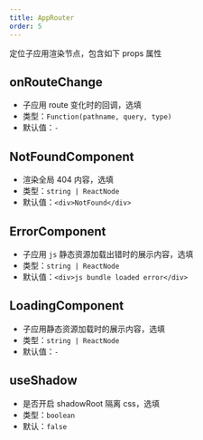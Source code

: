 ```yaml
---
title: AppRouter
order: 5
---
```


定位子应用渲染节点，包含如下 props 属性

## onRouteChange

- 子应用 route 变化时的回调，选填
- 类型：`Function(pathname, query, type)`
- 默认值：`-`

## NotFoundComponent

- 渲染全局 404 内容，选填
- 类型：`string | ReactNode`
- 默认值：`<div>NotFound</div>`

## ErrorComponent

- 子应用 `js` 静态资源加载出错时的展示内容，选填
- 类型：`string | ReactNode`
- 默认值：`<div>js bundle loaded error</div>`

## LoadingComponent

- 子应用静态资源加载时的展示内容，选填
- 类型：`string | ReactNode`
- 默认值：`-`

## useShadow

- 是否开启 shadowRoot 隔离 css，选填
- 类型：`boolean`
- 默认：`false`
